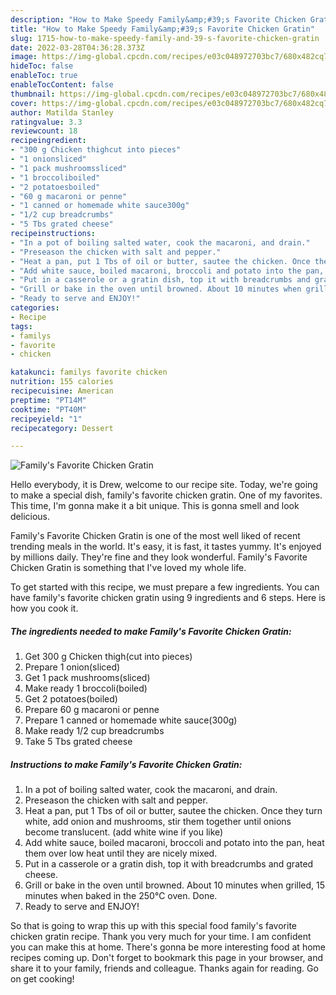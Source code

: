 ```yaml
---
description: "How to Make Speedy Family&amp;#39;s Favorite Chicken Gratin"
title: "How to Make Speedy Family&amp;#39;s Favorite Chicken Gratin"
slug: 1715-how-to-make-speedy-family-and-39-s-favorite-chicken-gratin
date: 2022-03-28T04:36:28.373Z
image: https://img-global.cpcdn.com/recipes/e03c048972703bc7/680x482cq70/familys-favorite-chicken-gratin-recipe-main-photo.jpg
hideToc: false
enableToc: true
enableTocContent: false
thumbnail: https://img-global.cpcdn.com/recipes/e03c048972703bc7/680x482cq70/familys-favorite-chicken-gratin-recipe-main-photo.jpg
cover: https://img-global.cpcdn.com/recipes/e03c048972703bc7/680x482cq70/familys-favorite-chicken-gratin-recipe-main-photo.jpg
author: Matilda Stanley
ratingvalue: 3.3
reviewcount: 18
recipeingredient:
- "300 g Chicken thighcut into pieces"
- "1 onionsliced"
- "1 pack mushroomssliced"
- "1 broccoliboiled"
- "2 potatoesboiled"
- "60 g macaroni or penne"
- "1 canned or homemade white sauce300g"
- "1/2 cup breadcrumbs"
- "5 Tbs grated cheese"
recipeinstructions:
- "In a pot of boiling salted water, cook the macaroni, and drain."
- "Preseason the chicken with salt and pepper."
- "Heat a pan, put 1 Tbs of oil or butter, sautee the chicken. Once they turn white, add onion and mushrooms, stir them together until onions become translucent. (add white wine if you like)"
- "Add white sauce, boiled macaroni, broccoli and potato into the pan, heat them over low heat until they are nicely mixed."
- "Put in a casserole or a gratin dish, top it with breadcrumbs and grated cheese."
- "Grill or bake in the oven until browned. About 10 minutes when grilled, 15 minutes when baked in the 250℃ oven. Done."
- "Ready to serve and ENJOY!"
categories:
- Recipe
tags:
- familys
- favorite
- chicken

katakunci: familys favorite chicken 
nutrition: 155 calories
recipecuisine: American
preptime: "PT14M"
cooktime: "PT40M"
recipeyield: "1"
recipecategory: Dessert

---
```



![Family&#39;s Favorite Chicken Gratin](https://img-global.cpcdn.com/recipes/e03c048972703bc7/680x482cq70/familys-favorite-chicken-gratin-recipe-main-photo.jpg)

Hello everybody, it is Drew, welcome to our recipe site. Today, we're going to make a special dish, family&#39;s favorite chicken gratin. One of my favorites. This time, I'm gonna make it a bit unique. This is gonna smell and look delicious.



Family&#39;s Favorite Chicken Gratin is one of the most well liked of recent trending meals in the world. It's easy, it is fast, it tastes yummy. It's enjoyed by millions daily. They're fine and they look wonderful. Family&#39;s Favorite Chicken Gratin is something that I've loved my whole life.


To get started with this recipe, we must prepare a few ingredients. You can have family&#39;s favorite chicken gratin using 9 ingredients and 6 steps. Here is how you cook it.

<!--inarticleads1-->

##### The ingredients needed to make Family&#39;s Favorite Chicken Gratin:

1. Get 300 g Chicken thigh(cut into pieces)
1. Prepare 1 onion(sliced)
1. Get 1 pack mushrooms(sliced)
1. Make ready 1 broccoli(boiled)
1. Get 2 potatoes(boiled)
1. Prepare 60 g macaroni or penne
1. Prepare 1 canned or homemade white sauce(300g)
1. Make ready 1/2 cup breadcrumbs
1. Take 5 Tbs grated cheese




<!--inarticleads2-->

##### Instructions to make Family&#39;s Favorite Chicken Gratin:

1. In a pot of boiling salted water, cook the macaroni, and drain.
1. Preseason the chicken with salt and pepper.
1. Heat a pan, put 1 Tbs of oil or butter, sautee the chicken. Once they turn white, add onion and mushrooms, stir them together until onions become translucent. (add white wine if you like)
1. Add white sauce, boiled macaroni, broccoli and potato into the pan, heat them over low heat until they are nicely mixed.
1. Put in a casserole or a gratin dish, top it with breadcrumbs and grated cheese.
1. Grill or bake in the oven until browned. About 10 minutes when grilled, 15 minutes when baked in the 250℃ oven. Done.
1. Ready to serve and ENJOY!



So that is going to wrap this up with this special food family&#39;s favorite chicken gratin recipe. Thank you very much for your time. I am confident you can make this at home. There's gonna be more interesting food at home recipes coming up. Don't forget to bookmark this page in your browser, and share it to your family, friends and colleague. Thanks again for reading. Go on get cooking!
